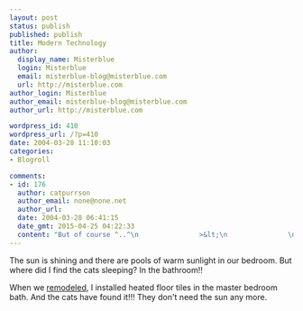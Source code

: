 ```yaml
---
layout: post
status: publish
published: publish
title: Modern Technology
author:
  display_name: Misterblue
  login: Misterblue
  email: misterblue-blog@misterblue.com
  url: http://misterblue.com
author_login: Misterblue
author_email: misterblue-blog@misterblue.com
author_url: http://misterblue.com

wordpress_id: 410
wordpress_url: /?p=410
date: 2004-03-28 11:10:03
categories:
- Blogroll

comments:
- id: 176
  author: catpurrson
  author_email: none@none.net
  author_url: 
  date: 2004-03-28 06:41:15
  date_gmt: 2015-04-25 04:22:33
  content: "But of course ^..^\n               >&lt;\n               \n"
---
```

<p>
The sun is shining and there are pools of warm sunlight in our bedroom.
But where did I find the cats sleeping?
In the bathroom!!
</p>
<p>
When we
<a href="http://pics.misterblue.com/200303-Remodel/">remodeled</a>,
I installed heated floor tiles in the master bedroom bath.
And the cats have found it!!!
They don't need the sun any more.
</p>
